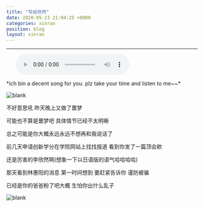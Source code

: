 ```yaml
---
title: "写给欣然"
date: 2020-05-23 21:04:25 +0800
categories: xinran
position: blog
layout: xinran
---
```


---

<ul class="list-inline text-center">
<audio controls="controls">
    <source src="http://music.163.com/song/media/outer/url?id=27928565.mp3" type="audio/ogg">
    <source src="http://music.163.com/song/media/outer/url?id=27928565.mp3" type="audio/mpeg">
<embed height="50" width="1500" src="http://music.163.com/song/media/outer/url?id=27928565.mp3" />
</audio>
</ul>
*ich bin a decent song for you. plz take your time and listen to me~~*

![blank](/assets/img/placeholder.png)

不好意思吼 昨天晚上又做了噩梦

可能也不算是噩梦吧 具体情节已经不太明晰

总之可能是你大概永远永远不想再和我说话了

前几天申请创新学分在学院网站上找找报道 看到你发了一篇顶会欸

还是厉害的李欣然啊(想象一下以日语版的语气哈哈哈哈)

那天看到林惠阳的消息 第一时间想到 要赶紧告诉你 谨防被骗

已经是你的爸爸粉了吧大概 生怕你出什么乱子

![blank](/assets/img/placeholder.png)
